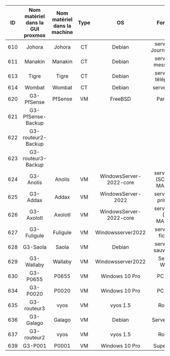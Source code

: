 | ID | Nom matériel dans la GUI proxmox | Nom matériel dans la machine | Type | OS | Fonction | Carte Réseau | IP | Nombre de disques | Taille Totale (en GO) | Espace libre (en GO) | Espace libre (en %) | RAM totale (en GO) | RAM utilisée (en %) | 
| :--: | :--: | :--: |:--: | :--: | :--: |:--: | :--: | :--: | :--: | :--: | :--: | :--: | :--: |
| 610 | Johora | Johora  | CT| Debian | serveur de Journalisation | 625 | 172.24.255.10/24 | 1 | 31.20 | 1.6 | 5.18 |8 | 66.86  |  
| 611| Manakin | Manakin | CT|  Debian| serveur de messagerie |625|172.24.255.7/24 | 1 | 15.58 | 10.5 | 68 | 4 | 58.75 |  
 | 613 | Tigre | Tigre |CT | Debian |  serveur de téléphonie| 625 |172.24.255.11/24| 1 |9.75  | 2 |20.53  | 2 |  30|  
| 614 | Wombat | Wombat | CT |  Debian| serveur web | 625 |172.24.254.1/24|  1|  7.78|  6.63|  87.25| 1 |  5.67|  
|  620|  G3-PfSense | PfSense | VM| FreeBSD | Pare-feu| 1,625,640 |10.0.0.2/30,172.24.50.2/30, 172.24.254.254/24 | 1 | 7.4 | 6.5 |88  |  2|  45.32|  
| 621 |G3-PfSense-Backup|  | |  |  |  |  |  |  |  |  |  |  |  
| 622 |G3-routeur2-Backup  |  | |  |  |  |  |  |  |  |  |  |  |  
| 623 |G3-routeur3-Backup  |  | |  |  |  |  |  |  |  |  |  |  |  
| 624 |G3-Anolis  |Anolis  |VM | WindowsServer-2022-core | serveur AD (SCHEMA MASTER)|625  |  172.24.255.3/24  | 1 |  32| 19.7 | 41.5 | 2 |49.15|
| 625 |G3-Addax  |Addax  |VM |WindowsServer-2022|serveur AD principal|  625  |172.24.255.2/24 | 1 | 32 | 18 | 56|2  |39.21  |
|  626| G3-Axolotl |Axolotl  |VM |  WindowsServer-2022-core  |serveur AD (RID MASTER)  |625|172.24.255.1/24 | 1 | 31.3 |14.5  | 46.3 |  2|64.17  |
|627 | G3-Fuligule | Fuligule |VM |Windowsserver2022|  serveur de fichiers| 625 |172.24.255.8/24 | 1 | 31.3 |13.8  |  44|  4| 59.25 |  
| 628 |G3-Saola  |Saola  |VM |Debian  |serveur de sauvegarde  |625  |172.24.255.4/24 | 1 |32  |26  | 89 |  4| 39 |  
|  629| G3-Wallaby | Wallaby |VM | Windowsserver2022 | Serveur WSUS | 625 |172.24.255.4/24| 1 | 32 |15  |47  | 4 |  60.86|  
| 630 |G3-P0655  |  P0655| VM| Windows 10 Pro | PC client |625  |  172.24.2.50   |1  |50  | 5 |10  | 8 | 90.93 |
| 634 | G3-P0020 |  P0020|VM |Windows 10 Pro| PC client |  625|172.24.16.50 | 1 |49.4 | 7.18 |14.5  | 8 | 90.58 |  
| 635 | G3-routeur3|vyos|VM|vyos 1.5 |Routeur ||172.24.X.253(X allant de à 1 à 9),10.0.1.6 |  |  1|  3.7 | 1.8 | 51 |  2| 17.5 |  
|636 | G3-Galago|Galago |VM |Debian |Serveur GLPI|625 | 172.24.255.6/24 | 1|31 | 26|88 | 2|41.74|
|637 | G3-routeur2| vyos |VM |vyos 1.5 |Routeur ||10.0.1.1,10.0.1.5,172.24.255.253/24,172.24.16.253/24| | 1| 3.7|1.8 | 51| 2|18.3 |
|639 | G3-P001|P0001 |VM |Windows 10 Pro| Supervision |625 | 172.24.16.252 | 1| 49,4|11.7 |23|8|90.5 |
